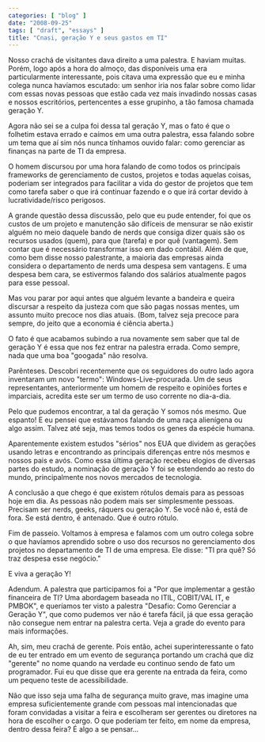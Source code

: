 ```yaml
---
categories: [ "blog" ]
date: "2008-09-25"
tags: [ "draft", "essays" ]
title: "Cnasi, geração Y e seus gastos em TI"
---
```


Nosso crachá de visitantes dava direito a uma palestra. E haviam muitas. Porém, logo após a hora do almoço, das disponíveis uma era particularmente interessante, pois citava uma expressão que eu e minha colega nunca havíamos escutado: um senhor iria nos falar sobre como lidar com essas novas pessoas que estão cada vez mais invadindo nossas casas e nossos escritórios, pertencentes a esse grupinho, a tão famosa chamada geração Y.

Agora não sei se a culpa foi dessa tal geração Y, mas o fato é que o folhetim estava errado e caímos em uma outra palestra, essa falando sobre um tema que aí sim nós nunca tínhamos ouvido falar: como gerenciar as finanças na parte de TI da empresa.

O homem discursou por uma hora falando de como todos os principais frameworks de gerenciamento de custos, projetos e todas aquelas coisas, poderiam ser integrados para facilitar a vida do gestor de projetos que tem como tarefa saber o que irá continuar fazendo e o que irá cortar devido à lucratividade/risco perigosos.

A grande questão dessa discussão, pelo que eu pude entender, foi que os custos de um projeto e manutenção são difíceis de mensurar se não existir alguém no meio daquele bando de nerds que consiga dizer quais são os recursos usados (quem), para que (tarefa) e por quê (vantagem). Sem contar que é necessário transformar isso em dado contábil. Além de que, como bem disse nosso palestrante, a maioria das empresas ainda considera o departamento de nerds uma despesa sem vantagens. E uma despesa bem cara, se estivermos falando dos salários atualmente pagos para esse pessoal.

Mas vou parar por aqui antes que alguém levante a bandeira e queira discursar a respeito da justeza com que são pagas nossas mentes, um assunto muito precoce nos dias atuais. (Bom, talvez seja precoce para sempre, do jeito que a economia é ciência aberta.)

O fato é que acabamos subindo a rua novamente sem saber que tal de geração Y é essa que nos fez entrar na palestra errada. Como sempre, nada que uma boa "googada" não resolva.

Parênteses. Descobri recentemente que os seguidores do outro lado agora inventaram um novo "termo": Windows-Live-procurada. Um de seus representantes, anteriormente um homem de respeito e opiniões fortes e imparciais, acredita este ser um termo de uso corrente no dia-a-dia. 

Pelo que pudemos encontrar, a tal da geração Y somos nós mesmo. Que espanto! E eu pensei que estávamos falando de uma raça alienígena ou algo assim. Talvez até seja, mas temos todos os genes da espécie humana.

Aparentemente existem estudos "sérios" nos EUA que dividem as gerações usando letras e encontrando as principais diferenças entre nós mesmos e nossos pais e avós. Como essa última geração recebeu elogios de diversas partes do estudo, a nominação de geração Y foi se estendendo ao resto do mundo, principalmente nos novos mercados de tecnologia.

A conclusão a que chego é que existem rótulos demais para as pessoas hoje em dia. As pessoas não podem mais ser simplesmente pessoas. Precisam ser nerds, geeks, ráquers ou geração Y. Se você não é, está de fora. Se está dentro, é antenado. Que é outro rótulo.

Fim de passeio. Voltamos à empresa e falamos com um outro colega sobre o que havíamos aprendido sobre o uso dos recursos no gerenciamento dos projetos no departamento de TI de uma empresa. Ele disse: "TI pra quê? Só traz despesa esse negócio."

E viva a geração Y!

Adendum. A palestra que participamos foi a "Por que implementar a gestão financeira de TI? Uma abordagem baseada no ITIL, COBIT/VAL IT, e PMBOK", e queríamos ter visto a palestra "Desafio: Como Gerenciar a Geração Y", que como pudemos ver não é tarefa fácil, já que essa geração não consegue nem entrar na palestra certa. Veja a grade do evento para mais informações.

Ah, sim, meu crachá de gerente. Pois então, achei superinteressante o fato de eu ter entrado em um evento de segurança portando um crachá que diz "gerente" no nome quando na verdade eu continuo sendo de fato um programador. Fui eu que disse que era gerente na entrada da feira, como um pequeno teste de acessibilidade.

Não que isso seja uma falha de segurança muito grave, mas imagine uma empresa suficientemente grande com pessoas mal intencionadas que foram convidadas a visitar a feira e escolheram ser gerentes ou diretores na hora de escolher o cargo. O que poderiam ter feito, em nome da empresa, dentro dessa feira? É algo a se pensar...
